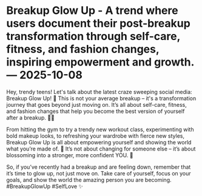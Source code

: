 # Breakup Glow Up - A trend where users document their post-breakup transformation through self-care, fitness, and fashion changes, inspiring empowerment and growth. — 2025-10-08

Hey, trendy teens! Let's talk about the latest craze sweeping social media: Breakup Glow Up! 🌟 This is not your average breakup – it's a transformation journey that goes beyond just moving on. It’s all about self-care, fitness, and fashion changes that help you become the best version of yourself after a breakup. 💁‍♀️ 

From hitting the gym to try a trendy new workout class, experimenting with bold makeup looks, to refreshing your wardrobe with fierce new styles, Breakup Glow Up is all about empowering yourself and showing the world what you’re made of. 💪 It’s not about changing for someone else – it’s about blossoming into a stronger, more confident YOU. 🌸

So, if you’ve recently had a breakup and are feeling down, remember that it’s time to glow up, not just move on. Take care of yourself, focus on your goals, and show the world the amazing person you are becoming. #BreakupGlowUp #SelfLove ✨